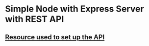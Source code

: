 # Simple Node with Express Server with REST API

## [Resource used to set up the API](https://www.robinwieruch.de/postgres-express-setup-tutorial/)

